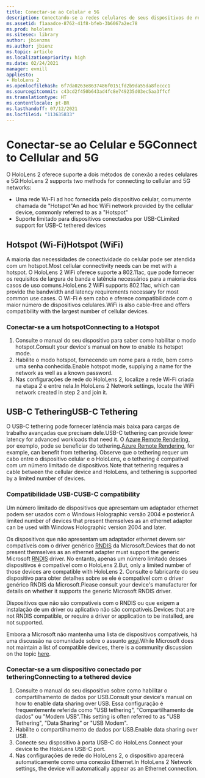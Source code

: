 ```yaml
---
title: Conectar-se ao Celular e 5G
description: Conectando-se a redes celulares de seus dispositivos de realidade misturada do HoloLens.
ms.assetid: f1aaadce-8762-41f8-bfeb-3b6067a2ec78
ms.prod: hololens
ms.sitesec: library
author: jbienzms
ms.author: jbienz
ms.topic: article
ms.localizationpriority: high
ms.date: 02/24/2021
manager: evmill
appliesto:
- HoloLens 2
ms.openlocfilehash: 6f7da0263e8637486f0151fd2b9da55da8feccc1
ms.sourcegitcommit: c43cd2f450b643ad4fc8e749235d03ec5aa3ffcf
ms.translationtype: HT
ms.contentlocale: pt-BR
ms.lasthandoff: 07/12/2021
ms.locfileid: "113635833"
---
```

# <a name="connect-to-cellular-and-5g"></a><span data-ttu-id="43fce-103">Conectar-se ao Celular e 5G</span><span class="sxs-lookup"><span data-stu-id="43fce-103">Connect to Cellular and 5G</span></span>

<span data-ttu-id="43fce-104">O HoloLens 2 oferece suporte a dois métodos de conexão a redes celulares e 5G:</span><span class="sxs-lookup"><span data-stu-id="43fce-104">HoloLens 2 supports two methods for connecting to cellular and 5G networks:</span></span>

- <span data-ttu-id="43fce-105">Uma rede Wi-Fi ad hoc fornecida pelo dispositivo celular, comumente chamada de "Hotspot"</span><span class="sxs-lookup"><span data-stu-id="43fce-105">An ad hoc WiFi network provided by the cellular device, commonly referred to as a "Hotspot"</span></span>
- <span data-ttu-id="43fce-106">Suporte limitado para dispositivos conectados por USB-C</span><span class="sxs-lookup"><span data-stu-id="43fce-106">Limited support for USB-C tethered devices</span></span>

## <a name="hotspot-wifi"></a><span data-ttu-id="43fce-107">Hotspot (Wi-Fi)</span><span class="sxs-lookup"><span data-stu-id="43fce-107">Hotspot (WiFi)</span></span>

<span data-ttu-id="43fce-108">A maioria das necessidades de conectividade do celular pode ser atendida com um hotspot.</span><span class="sxs-lookup"><span data-stu-id="43fce-108">Most cellular connectivity needs can be met with a hotspot.</span></span> <span data-ttu-id="43fce-109">O HoloLens 2 WiFi oferece suporte a 802.11ac, que pode fornecer os requisitos de largura de banda e latência necessários para a maioria dos casos de uso comuns.</span><span class="sxs-lookup"><span data-stu-id="43fce-109">HoloLens 2 WiFi supports 802.11ac, which can provide the bandwidth and latency requirements necessary for most common use cases.</span></span> <span data-ttu-id="43fce-110">O Wi-Fi é sem cabo e oferece compatibilidade com o maior número de dispositivos celulares.</span><span class="sxs-lookup"><span data-stu-id="43fce-110">WiFi is also cable-free and offers compatibility with the largest number of cellular devices.</span></span>

### <a name="connecting-to-a-hotspot"></a><span data-ttu-id="43fce-111">Conectar-se a um hotspot</span><span class="sxs-lookup"><span data-stu-id="43fce-111">Connecting to a Hotspot</span></span>

1. <span data-ttu-id="43fce-112">Consulte o manual do seu dispositivo para saber como habilitar o modo hotspot.</span><span class="sxs-lookup"><span data-stu-id="43fce-112">Consult your device's manual on how to enable its hotspot mode.</span></span>
1. <span data-ttu-id="43fce-113">Habilite o modo hotspot, fornecendo um nome para a rede, bem como uma senha conhecida.</span><span class="sxs-lookup"><span data-stu-id="43fce-113">Enable hotspot mode, supplying a name for the network as well as a known password.</span></span>
1. <span data-ttu-id="43fce-114">Nas configurações de rede do HoloLens 2, localize a rede Wi-Fi criada na etapa 2 e entre nela.</span><span class="sxs-lookup"><span data-stu-id="43fce-114">In HoloLens 2 Network settings, locate the WiFi network created in step 2 and join it.</span></span>

## <a name="usb-c-tethering"></a><span data-ttu-id="43fce-115">USB-C Tethering</span><span class="sxs-lookup"><span data-stu-id="43fce-115">USB-C Tethering</span></span>

<span data-ttu-id="43fce-116">O USB-C tethering pode fornecer latência mais baixa para cargas de trabalho avançadas que precisam dele.</span><span class="sxs-lookup"><span data-stu-id="43fce-116">USB-C tethering can provide lower latency for advanced workloads that need it.</span></span> <span data-ttu-id="43fce-117">O [Azure Remote Rendering](https://azure.microsoft.com/services/remote-rendering), por exemplo, pode se beneficiar do tethering.</span><span class="sxs-lookup"><span data-stu-id="43fce-117">[Azure Remote Rendering](https://azure.microsoft.com/services/remote-rendering), for example, can benefit from tethering.</span></span> <span data-ttu-id="43fce-118">Observe que o tethering requer um cabo entre o dispositivo celular e o HoloLens, e o tethering é compatível com um número limitado de dispositivos.</span><span class="sxs-lookup"><span data-stu-id="43fce-118">Note that tethering requires a cable between the cellular device and HoloLens, and tethering is supported by a limited number of devices.</span></span>

### <a name="usb-c-compatibility"></a><span data-ttu-id="43fce-119">Compatibilidade USB-C</span><span class="sxs-lookup"><span data-stu-id="43fce-119">USB-C compatibility</span></span>

<span data-ttu-id="43fce-120">Um número limitado de dispositivos que apresentam um adaptador ethernet podem ser usados com o Windows Holographic versão 2004 e posterior.</span><span class="sxs-lookup"><span data-stu-id="43fce-120">A limited number of devices that present themselves as an ethernet adaptor can be used with Windows Holographic version 2004 and later.</span></span>

<span data-ttu-id="43fce-121">Os dispositivos que não apresentam um adaptador ethernet devem ser compatíveis com o driver genérico [RNDIS](/windows-hardware/drivers/network/overview-of-remote-ndis--rndis-) da Microsoft.</span><span class="sxs-lookup"><span data-stu-id="43fce-121">Devices that do not present themselves as an ethernet adapter must support the generic Microsoft [RNDIS](/windows-hardware/drivers/network/overview-of-remote-ndis--rndis-) driver.</span></span> <span data-ttu-id="43fce-122">No entanto, apenas um número limitado desses dispositivos é compatível com o HoloLens 2.</span><span class="sxs-lookup"><span data-stu-id="43fce-122">But, only a limited number of those devices are compatible with HoloLens 2.</span></span> <span data-ttu-id="43fce-123">Consulte o fabricante do seu dispositivo para obter detalhes sobre se ele é compatível com o driver genérico RNDIS da Microsoft.</span><span class="sxs-lookup"><span data-stu-id="43fce-123">Please consult your device's manufacturer for details on whether it supports the generic Microsoft RNDIS driver.</span></span>

<span data-ttu-id="43fce-124">Dispositivos que não são compatíveis com o RNDIS ou que exigem a instalação de um driver ou aplicativo não são compatíveis.</span><span class="sxs-lookup"><span data-stu-id="43fce-124">Devices that are not RNDIS compatible, or require a driver or application to be installed, are not supported.</span></span>

<span data-ttu-id="43fce-125">Embora a Microsoft não mantenha uma lista de dispositivos compatíveis, há uma discussão na comunidade sobre o assunto [aqui](https://aka.ms/HLCommunityCell).</span><span class="sxs-lookup"><span data-stu-id="43fce-125">While Microsoft does not maintain a list of compatible devices, there is a community discussion on the topic [here](https://aka.ms/HLCommunityCell).</span></span>

### <a name="connecting-to-a-tethered-device"></a><span data-ttu-id="43fce-126">Conectar-se a um dispositivo conectado por tethering</span><span class="sxs-lookup"><span data-stu-id="43fce-126">Connecting to a tethered device</span></span>

1. <span data-ttu-id="43fce-127">Consulte o manual do seu dispositivo sobre como habilitar o compartilhamento de dados por USB.</span><span class="sxs-lookup"><span data-stu-id="43fce-127">Consult your device's manual on how to enable data sharing over USB.</span></span> <span data-ttu-id="43fce-128">Essa configuração é frequentemente referida como "USB tethering", "Compartilhamento de dados" ou "Modem USB".</span><span class="sxs-lookup"><span data-stu-id="43fce-128">This setting is often referred to as "USB Tethering", "Data Sharing" or "USB Modem".</span></span>
1. <span data-ttu-id="43fce-129">Habilite o compartilhamento de dados por USB.</span><span class="sxs-lookup"><span data-stu-id="43fce-129">Enable data sharing over USB.</span></span>
1. <span data-ttu-id="43fce-130">Conecte seu dispositivo à porta USB-C do HoloLens.</span><span class="sxs-lookup"><span data-stu-id="43fce-130">Connect your device to the HoloLens USB-C port.</span></span>
1. <span data-ttu-id="43fce-131">Nas configurações de rede do HoloLens 2, o dispositivo aparecerá automaticamente como uma conexão Ethernet.</span><span class="sxs-lookup"><span data-stu-id="43fce-131">In HoloLens 2 Network settings, the device will automatically appear as an Ethernet connection.</span></span>
